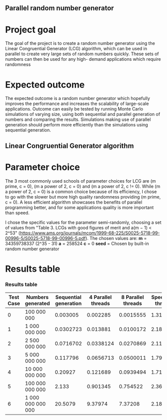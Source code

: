 ## Parallel random number generator

# Project goal
The goal of the project is to create a random number generator using the Linear
Congruential Generator (LCG) algorithm, which can be used in parallel to create very large
sets of random numbers quickly. These sets of numbers can then be used for any high-
demand applications which require randomness

# Expected outcome
The expected outcome is a random number generator which hopefully improves the
performance and increases the scalability of large-scale applications. Outcome can
easily be tested by running Monte Carlo simulations of varying size, using both
sequential and parallel generation of numbers and comparing the results. Simulations
making use of parallel generation should perform more efficiently than the simulations
using sequential generation.

## Linear Congruential Generator algorithm

# Parameter choice
The 3 most commonly used schools of parameter choices for LCG are (m prime, c = 0), (m a power of 2, c = 0) and (m a power of 2, c != 0).
While (m a power of 2, c = 0) is a common choice because of its efficiency, I chose to go with the slower but more high quality randomness
providing (m prime, c = 0). A less efficient algorithm showcases the benefits of parallel programming better, and for some applications quality 
is more important than speed.

I chose the specific values for the parameter semi-randomly, choosing a set of values from "Table 3. LCGs with good figures of merit and a(m − 1) < 2^53" (https://www.ams.org/journals/mcom/1999-68-225/S0025-5718-99-00996-5/S0025-5718-99-00996-5.pdf). 
The chosen values are:
**m** = 34359738337 (2^35 - 31)
**a** = 258524
**c** = 0
**seed** = Chosen by built-in random number generator

# Results table
### Results table
| Test Case | Numbers generated      | Sequential generation | 4 Parallel threads | 8 Parallel threads | Speedup 4 threads | Speedup 8 threads |
|-----------|------------------------|-----------------------|--------------------|--------------------|-------------------|-------------------|
| 0         | 100 000 000            | 0.003005              | 0.002285           | 0.0015555          | 1.31509x          | 1.93185x          |
| 1         | 1 000 000 000          | 0.0302723             | 0.013881           | 0.0100172          | 2.1808×           | 3.02203×          |
| 2         | 2 500 000 000          | 0.0716702             | 0.0338124          | 0.0270869          | 2.119642x         | 2.64593x          |
| 3         | 5 000 000 000          | 0.117796              | 0.0656713          | 0.0500011          | 1.79372x          | 2.35586x          |
| 4         | 10 000 000 000         | 0.20927               | 0.121689           | 0.0939494          | 1.71971x          | 2.22747x          |
| 5         | 100 000 000 000        | 2.133                 | 0.901345           | 0.754522           | 2.36646x          | 2.82695x          |
| 6         | 1 000 000 000 000      | 20.5079               | 9.37974            | 7.37208            | 2.186403x         | 2.78183x          |

